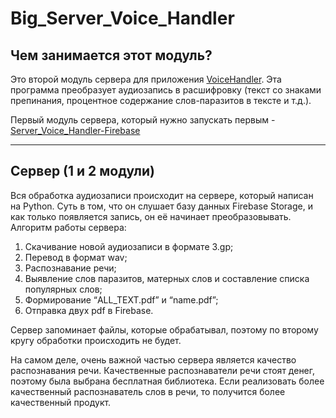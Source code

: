 # Big_Server_Voice_Handler
## Чем занимается этот модуль?
Это второй модуль сервера для приложения [VoiceHandler](https://github.com/TerreDHermes/VoiceHandler). Эта программа преобразует аудиозапись в расшифровку (текст со знаками препинания, процентное содержание слов-паразитов в тексте и т.д.). 

Первый модуль сервера, который нужно запускать первым - [Server_Voice_Handler-Firebase](https://github.com/TerreDHermes/Server_Voice_Handler-Firebase-)
____
## Сервер (1 и 2 модули)
Вся обработка аудиозаписи происходит на сервере, который написан на Python. Суть в том, что он слушает базу данных Firebase Storage, и как только появляется запись, он её начинает преобразовывать.
Алгоритм работы сервера:
1.	Скачивание новой аудиозаписи в формате 3.gp;
2.	Перевод в формат wav;
3.	Распознавание речи;
4.	Выявление слов паразитов, матерных слов и составление списка популярных слов;
5.	Формирование “ALL_TEXT.pdf” и “name.pdf”;
6.	Отправка двух pdf в Firebase.

Сервер запоминает файлы, которые обрабатывал, поэтому по второму кругу обработки происходить не будет.

На самом деле, очень важной частью сервера является качество распознавания речи. Качественные распознаватели речи стоят денег, поэтому была выбрана бесплатная библиотека. Если реализовать более качественный распознаватель слов в речи, то получится более качественный продукт.

